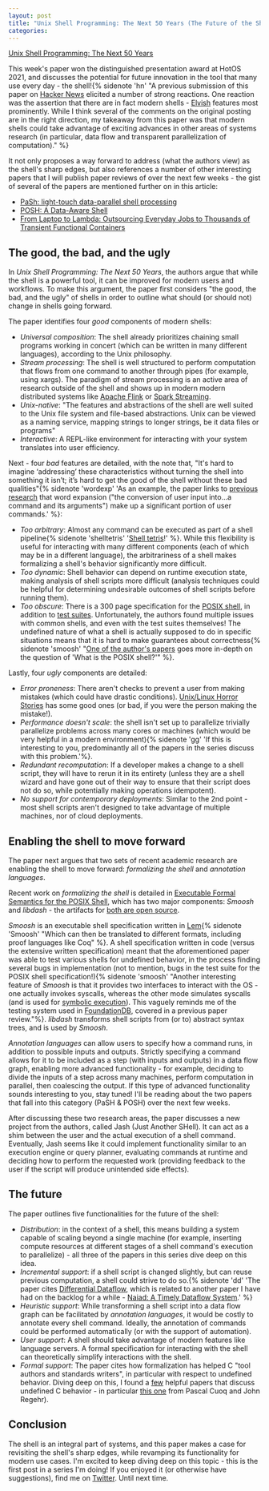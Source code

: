 ```yaml
---
layout: post
title: "Unix Shell Programming: The Next 50 Years (The Future of the Shell, Part I)"
categories:
---
```



[Unix Shell Programming: The Next 50 Years](https://sigops.org/s/conferences/hotos/2021/papers/hotos21-s06-greenberg.pdf)

This week's paper won the distinguished presentation award at HotOS 2021, and discusses the potential for future innovation in the tool that many use every day - the shell!{% sidenote 'hn' "A previous submission of this paper on [Hacker News](https://news.ycombinator.com/item?id=27378444) elicited a number of strong reactions. One reaction was the assertion that there are in fact modern shells - [Elvish](https://elv.sh/) features most prominently. While I think several of the comments on the original posting are in the right direction, my takeaway from this paper was that modern shells could take advantage of exciting advances in other areas of systems research (in particular, data flow and transparent parallelization of computation)." %}

It not only proposes a way forward to address (what the authors view) as the shell's sharp edges, but also references a number of other interesting papers that I will publish paper reviews of over the next few weeks - the gist of several of the papers are mentioned further on in this article:

- [PaSh: light-touch data-parallel shell processing](https://dl.acm.org/doi/10.1145/3447786.3456228)
- [POSH: A Data-Aware Shell](https://www.usenix.org/conference/atc20/presentation/raghavan)
- [From Laptop to Lambda:  Outsourcing Everyday Jobs to Thousands  of Transient Functional Containers](https://www.usenix.org/conference/atc19/presentation/fouladi)


## The good, the bad, and the ugly

In _Unix Shell Programming: The Next 50 Years_, the authors argue that while the shell is a powerful tool, it can be improved for modern users and workflows. To make this argument, the paper first considers "the good, the bad, and the ugly" of shells in order to outline what should (or should not) change in shells going forward.

The paper identifies four _good_ components of modern shells: 

- _Universal composition_: The shell already prioritizes chaining small programs working in concert (which can be written in many different languages), according to the Unix philosophy.
- _Stream processing_: The shell is well structured to perform computation that flows from one command to another through pipes (for example, using xargs). The paradigm of stream processing is an active area of research outside of the shell and shows up in modern modern distributed systems like [Apache Flink](https://flink.apache.org/) or [Spark Streaming](https://spark.apache.org/streaming/).
- _Unix-native_: "The features and abstractions of the shell are well suited to the Unix file system and file-based abstractions. Unix can be viewed as a naming service, mapping strings to longer strings, be it data files or programs"
- _Interactive_: A REPL-like environment for interacting with your system translates into user efficiency.

Next - four _bad_ features are detailed, with the note that, "It's hard to imagine ‘addressing’ these characteristics without turning the shell into something it isn’t; it’s hard to get the good of the shell without these bad qualities"{% sidenote 'wordexp' 'As an example, the paper links to [previous research](https://cs.pomona.edu/~michael/papers/px2018.pdf) that word expansion ("the conversion of user input into...a command and its arguments") make up a significant portion of user commands.' %}:

- _Too arbitrary_: Almost any command can be executed as part of a shell pipeline{% sidenote 'shelltetris' '[Shell tetris](https://www.unix.com/shell-programming-and-scripting/174525-tetris-game-based-shell-script-new-algorithm.html)!' %}. While this flexibility is useful for interacting with many different components (each of which may be in a different language), the arbitrariness of a shell makes formalizing a shell's behavior significantly more difficult.
- _Too dynamic_: Shell behavior can depend on runtime execution state, making analysis of shell scripts more difficult (analysis techniques could be helpful for determining undesirable outcomes of shell scripts before running them).
- _Too obscure_: There is a 300 page specification for the [POSIX shell](https://pubs.opengroup.org/onlinepubs/9699919799.2018edition/utilities/V3_chap02.html#tag_18_12), in addition to [test suites](http://get.posixcertified.ieee.org/testsuites.html). Unfortunately, the authors found multiple issues with common shells, and even with the test suites themselves! The undefined nature of what a shell is actually supposed to do in specific situations means that it is hard to make guarantees about correctness{% sidenote 'smoosh' "[One of the author's papers](https://mgree.github.io/papers/popl2020_smoosh.pdf) goes more in-depth on the question of 'What is the POSIX shell?'" %}.

Lastly, four _ugly_ components are detailed:

- _Error proneness_: There aren't checks to prevent a user from making mistakes (which could have drastic conditions). [Unix/Linux Horror Stories](https://www-uxsup.csx.cam.ac.uk/misc/horror.txt) has some good ones (or bad, if you were the person making the mistake!).
- _Performance doesn't scale_: the shell isn't set up to parallelize trivially parallelize problems across many cores or machines (which would be very helpful in a modern environment){% sidenote 'gg' 'If this is interesting to you, predominantly all of the papers in the series discuss with this problem.'%}.
- _Redundant recomputation_: If a developer makes a change to a shell script, they will have to rerun it in its entirety (unless they are a shell wizard and have gone out of their way to ensure that their script does not do so, while potentially making operations idempotent).
- _No support for contemporary deployments_: Similar to the 2nd point - most shell scripts aren't designed to take advantage of multiple machines, nor of cloud deployments.


## Enabling the shell to move forward

The paper next argues that two sets of recent academic research are enabling the shell to move forward: _formalizing the shell_ and _annotation languages_.

Recent work on _formalizing the shell_ is detailed in [Executable Formal Semantics for the POSIX Shell](https://mgree.github.io/papers/popl2020_smoosh.pdf), which has two major components: _Smoosh_ and _libdash_ - the artifacts for [both are open source](https://github.com/mgree/smoosh). 

_Smoosh_ is an executable shell specification written in [Lem](https://dl.acm.org/doi/10.1145/2692915.2628143){% sidenote 'Smoosh' "Which can then be translated to different formats, including proof languages like Coq" %}. A shell specification written in code (versus the extensive written specification) meant that the aforementioned paper was able to test various shells for undefined behavior, in the process finding several bugs in implementation (not to mention, bugs in the test suite for the POSIX shell specification!){% sidenote 'smoosh' "Another interesting feature of _Smoosh_ is that it provides two interfaces to interact with the OS - one actually invokes syscalls, whereas the other mode simulates syscalls (and is used for [symbolic execution](https://www.cs.umd.edu/~mwh/se-tutorial/symbolic-exec.pdf)). This vaguely reminds me of the testing system used in [FoundationDB](/2021/06/12/foundationdb-a-distributed-unbundled-transactional-key-value-store.html), covered in a previous paper review."%}.  _libdash_ transforms shell scripts from (or to) abstract syntax trees, and is used by _Smoosh_.

_Annotation languages_ can allow users to specify how a command runs, in addition to possible inputs and outputs. Strictly specifying a command allows for it to be included as a step (with inputs and outputs) in a data flow graph, enabling more advanced functionality - for example, deciding to divide the inputs of a step across many machines, perform computation in parallel, then coalescing the output. If this type of advanced functionality sounds interesting to you, stay tuned! I'll be reading about the two papers that fall into this category (PaSH & POSH) over the next few weeks.

After discussing these two research areas, the paper discusses a new project from the authors, called Jash (Just Another SHell). It can act as a shim between the user and the actual execution of a shell command. Eventually, Jash seems like it could implement functionality similar to an execution engine or query planner, evaluating commands at runtime and deciding how to perform the requested work (providing feedback to the user if the script will produce unintended side effects). 

## The future

The paper outlines five functionalities for the future of the shell: 

- _Distribution_: in the context of a shell, this means building a system capable of scaling beyond a single machine (for example, inserting compute resources at different stages of a shell command's execution to parallelize) - all three of the papers in this series dive deep on this idea.
- _Incremental support_: if a shell script is changed slightly, but can reuse previous computation, a shell could strive to do so.{% sidenote 'dd' 'The paper cites [Differential Dataflow](https://github.com/TimelyDataflow/differential-dataflow), which is related to another paper I have had on the backlog for a while - [Naiad: A Timely Dataflow System](http://sigops.org/s/conferences/sosp/2013/papers/p439-murray.pdf).' %} 
- _Heuristic support_: While transforming a shell script into a data flow graph can be facilitated by _annotation languages_, it would be costly to annotate every shell command. Ideally, the annotation of commands could be performed automatically (or with the support of automation).
- _User support_: A shell should take advantage of modern features like language servers. A formal specification for interacting with the shell can theoretically simplify interactions with the shell.
- _Formal support_: The paper cites how formalization has helped C "tool authors and standards writers", in particular with respect to undefined behavior. Diving deep on this, I found a [few](http://people.csail.mit.edu/nickolai/papers/wang-undef.pdf) helpful papers that discuss undefined C behavior - in particular [this one](https://blog.regehr.org/archives/1520) from Pascal Cuoq and John Regehr).

## Conclusion

The shell is an integral part of systems, and this paper makes a case for revisiting the shell's sharp edges, while revamping its functionality for modern use cases. I'm excited to keep diving deep on this topic - this is the first post in a series I'm doing! If you enjoyed it (or otherwise have suggestions), find me on [Twitter](https://twitter.com/micahlerner). Until next time.